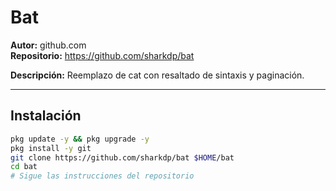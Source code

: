 # Bat

**Autor:** github.com  
**Repositorio:** https://github.com/sharkdp/bat

**Descripción:** Reemplazo de cat con resaltado de sintaxis y paginación.

---

## Instalación

```bash
pkg update -y && pkg upgrade -y
pkg install -y git
git clone https://github.com/sharkdp/bat $HOME/bat
cd bat
# Sigue las instrucciones del repositorio
```

